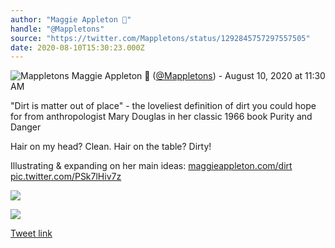 ```yaml
---
author: "Maggie Appleton 🧭"
handle: "@Mappletons"
source: "https://twitter.com/Mappletons/status/1292845757297557505"
date: 2020-08-10T15:30:23.000Z
---
```

![Mappletons](https://pbs.twimg.com/profile_images/1079304561892966406/1AHsGSnz_normal.jpg)
Maggie Appleton 🧭 ([@Mappletons](https://twitter.com/Mappletons)) - August 10, 2020 at 11:30 AM


"Dirt is matter out of place" - the loveliest definition of dirt you could hope for from anthropologist Mary Douglas in her classic 1966 book Purity and Danger

Hair on my head? Clean. Hair on the table? Dirty!

Illustrating & expanding on her main ideas: [maggieappleton.com/dirt](http://maggieappleton.com/dirt) [pic.twitter.com/PSk7lHiv7z](https://twitter.com/Mappletons/status/1292845757297557505/photo/1)

![](https://pbs.twimg.com/media/EfEcPs8XoAIXwvH.jpg)

![](https://pbs.twimg.com/media/EfEcQ5HX0AA2EvY.jpg)


[Tweet link](https://twitter.com/Mappletons/status/1292845757297557505)
